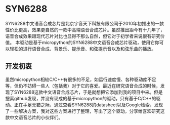 # SYN6288
SYN6288中文语音合成芯片是北京宇音天下科技有限公司于2010年初推出的一款性价比更高，效果更自然的一款中高端语音合成芯片。虽然推出距今有十几年了，语音合成效果跟现代芯片对比也显得不那么自然，但它对于初学者来说很有研究价值。
本驱动是基于micropython的SYN6288中文语音合成芯片驱动，使用它你可以轻松的进行语音合成、背景乐、提示音、和弦提示音以及和弦乐曲的播放。

## 开发初衷
虽然micropython相较C/C++有很多的不足，如运行速度慢、各种驱动库不足等，但仍不妨碍一些人（包括我）对于它的喜爱。最近在研究语音合成的时候，发现了SYN6288这款中文语音合成芯片，于是就想把它添加到我的项目中来。但是搜索github发现，并没有现成的基于micropython的驱动，只有基于C/C++的驱动。正在手足无错之际，通过查看SYN6288的datasheet以及Google检索，发现了一些解决方案，我对这些方案进行了整理，写出了这个驱动，分享给喜欢研究这款中文语音芯片的小伙伴们。
